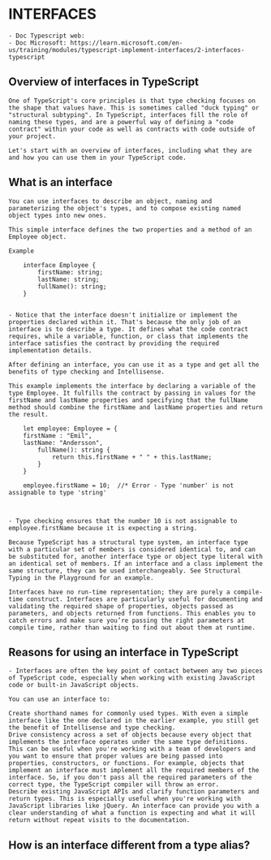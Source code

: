 
# INTERFACES

    - Doc Typescript web: 
    - Doc Microsoft: https://learn.microsoft.com/en-us/training/modules/typescript-implement-interfaces/2-interfaces-typescript

## Overview of interfaces in TypeScript
    
    One of TypeScript's core principles is that type checking focuses on the shape that values have. This is sometimes called "duck typing" or "structural subtyping". In TypeScript, interfaces fill the role of naming these types, and are a powerful way of defining a "code contract" within your code as well as contracts with code outside of your project.

    Let's start with an overview of interfaces, including what they are and how you can use them in your TypeScript code.


## What is an interface

    You can use interfaces to describe an object, naming and parameterizing the object's types, and to compose existing named object types into new ones.

    This simple interface defines the two properties and a method of an Employee object.

    Example

        interface Employee {
            firstName: string;
            lastName: string;
            fullName(): string;
        }


    - Notice that the interface doesn't initialize or implement the properties declared within it. That's because the only job of an interface is to describe a type. It defines what the code contract requires, while a variable, function, or class that implements the interface satisfies the contract by providing the required implementation details.

    After defining an interface, you can use it as a type and get all the benefits of type checking and Intellisense.

    This example implements the interface by declaring a variable of the type Employee. It fulfills the contract by passing in values for the firstName and lastName properties and specifying that the fullName method should combine the firstName and lastName properties and return the result.

        let employee: Employee = {
        firstName : "Emil",
        lastName: "Andersson",
            fullName(): string {
                return this.firstName + " " + this.lastName;
            }
        }

        employee.firstName = 10;  //* Error - Type 'number' is not assignable to type 'string'


    
    - Type checking ensures that the number 10 is not assignable to employee.firstName because it is expecting a string.

    Because TypeScript has a structural type system, an interface type with a particular set of members is considered identical to, and can be substituted for, another interface type or object type literal with an identical set of members. If an interface and a class implement the same structure, they can be used interchangeably. See Structural Typing in the Playground for an example.

    Interfaces have no run-time representation; they are purely a compile-time construct. Interfaces are particularly useful for documenting and validating the required shape of properties, objects passed as parameters, and objects returned from functions. This enables you to catch errors and make sure you’re passing the right parameters at compile time, rather than waiting to find out about them at runtime.


## Reasons for using an interface in TypeScript

    - Interfaces are often the key point of contact between any two pieces of TypeScript code, especially when working with existing JavaScript code or built-in JavaScript objects.

    You can use an interface to:

    Create shorthand names for commonly used types. With even a simple interface like the one declared in the earlier example, you still get the benefit of Intellisense and type checking.
    Drive consistency across a set of objects because every object that implements the interface operates under the same type definitions. This can be useful when you're working with a team of developers and you want to ensure that proper values are being passed into properties, constructors, or functions. For example, objects that implement an interface must implement all the required members of the interface. So, if you don't pass all the required parameters of the correct type, the TypeScript compiler will throw an error.
    Describe existing JavaScript APIs and clarify function parameters and return types. This is especially useful when you're working with JavaScript libraries like jQuery. An interface can provide you with a clear understanding of what a function is expecting and what it will return without repeat visits to the documentation.


## How is an interface different from a type alias?
